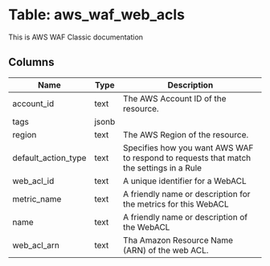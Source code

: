 
# Table: aws_waf_web_acls
This is AWS WAF Classic documentation
## Columns
| Name        | Type           | Description  |
| ------------- | ------------- | -----  |
|account_id|text|The AWS Account ID of the resource.|
|tags|jsonb||
|region|text|The AWS Region of the resource.|
|default_action_type|text|Specifies how you want AWS WAF to respond to requests that match the settings in a Rule|
|web_acl_id|text|A unique identifier for a WebACL|
|metric_name|text|A friendly name or description for the metrics for this WebACL|
|name|text|A friendly name or description of the WebACL|
|web_acl_arn|text|Tha Amazon Resource Name (ARN) of the web ACL.|
